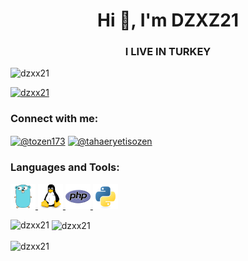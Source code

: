 <h1 align="center">Hi 👋, I'm DZXZ21</h1>
<h3 align="center">I LIVE IN TURKEY</h3>

<p align="left"> <img src="https://komarev.com/ghpvc/?username=dzxx21&label=Profile%20views&color=0e75b6&style=flat" alt="dzxx21" /> </p>

<p align="left"> <a href="https://github.com/ryo-ma/github-profile-trophy"><img src="https://github-profile-trophy.vercel.app/?username=dzxx21" alt="dzxx21" /></a> </p>

<h3 align="left">Connect with me:</h3>
<p align="left">
<a href="https://twitter.com/@tozen173" target="blank"><img align="center" src="https://raw.githubusercontent.com/rahuldkjain/github-profile-readme-generator/master/src/images/icons/Social/twitter.svg" alt="@tozen173" height="30" width="40" /></a>
<a href="https://medium.com/@tahaeryetisozen" target="blank"><img align="center" src="https://raw.githubusercontent.com/rahuldkjain/github-profile-readme-generator/master/src/images/icons/Social/medium.svg" alt="@tahaeryetisozen" height="30" width="40" /></a>
</p>

<h3 align="left">Languages and Tools:</h3>
<p align="left"> <a href="https://golang.org" target="_blank" rel="noreferrer"> <img src="https://raw.githubusercontent.com/devicons/devicon/master/icons/go/go-original.svg" alt="go" width="40" height="40"/> </a> <a href="https://www.linux.org/" target="_blank" rel="noreferrer"> <img src="https://raw.githubusercontent.com/devicons/devicon/master/icons/linux/linux-original.svg" alt="linux" width="40" height="40"/> </a> <a href="https://www.php.net" target="_blank" rel="noreferrer"> <img src="https://raw.githubusercontent.com/devicons/devicon/master/icons/php/php-original.svg" alt="php" width="40" height="40"/> </a> <a href="https://www.python.org" target="_blank" rel="noreferrer"> <img src="https://raw.githubusercontent.com/devicons/devicon/master/icons/python/python-original.svg" alt="python" width="40" height="40"/> </a> </p>

<p><img align="left" src="https://github-readme-stats.vercel.app/api/top-langs?username=dzxx21&show_icons=true&locale=en&layout=compact" alt="dzxx21" /></p>

<p>&nbsp;<img align="center" src="https://github-readme-stats.vercel.app/api?username=dzxx21&show_icons=true&locale=en" alt="dzxx21" /></p>

<p><img align="center" src="https://github-readme-streak-stats.herokuapp.com/?user=dzxx21&" alt="dzxx21" /></p>
